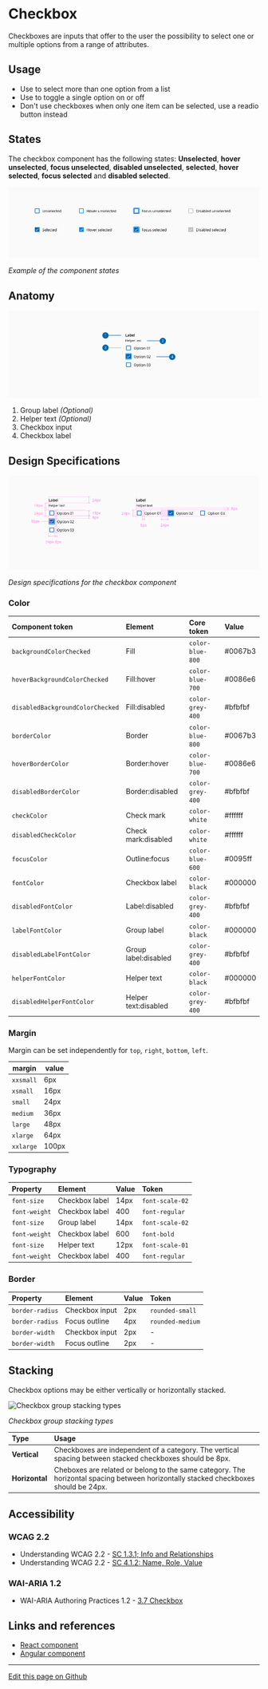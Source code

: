 # Checkbox

Checkboxes are inputs that offer to the user the possibility to select one or multiple options from a range of attributes.

## Usage

* Use to select more than one option from a list
* Use to toggle a single option on or off
* Don't use checkboxes when only one item can be selected, use a readio button instead

## States

The checkbox component has the following states: **Unselected**, **hover unselected**, **focus unselected**, **disabled unselected**, **selected**, **hover selected**, **focus selected** and **disabled selected**.

![Example of the component states](images/checkbox_states.png)

_Example of the component states_

## Anatomy

![Anatomy of the checkbox component](images/checkbox_anatomy.png)

1. Group label _(Optional)_
2. Helper text _(Optional)_
3. Checkbox input
4. Checkbox label

## Design Specifications

![Design specifications for the checkbox component](images/checkbox_specs.png)

_Design specifications for the checkbox component_

### Color


| Component token                      | Element                           | Core token               | Value        |
| :----------------------------------- | :-------------------------------- | :----------------------- | :----------- |
| `backgroundColorChecked`             | Fill                              | `color-blue-800`         | #0067b3      |
| `hoverBackgroundColorChecked`        | Fill:hover                        | `color-blue-700`         | #0086e6      |
| `disabledBackgroundColorChecked`     | Fill:disabled                     | `color-grey-400`         | #bfbfbf      |
| `borderColor`                        | Border                            | `color-blue-800`         | #0067b3      |
| `hoverBorderColor`                   | Border:hover                      | `color-blue-700`         | #0086e6      |
| `disabledBorderColor`                | Border:disabled                   | `color-grey-400`         | #bfbfbf      |
| `checkColor`                         | Check mark                        | `color-white`            | #ffffff      |
| `disabledCheckColor`                 | Check mark:disabled               | `color-white`            | #ffffff      |
| `focusColor`                         | Outline:focus                     | `color-blue-600`         | #0095ff      |
| `fontColor`                          | Checkbox label                    | `color-black`            | #000000      |
| `disabledFontColor`                  | Label:disabled                    | `color-grey-400`         | #bfbfbf      |
| `labelFontColor`                     | Group label                       | `color-black`            | #000000      |
| `disabledLabelFontColor`             | Group label:disabled              | `color-grey-400`         | #bfbfbf      |
| `helperFontColor`                    | Helper text                       | `color-black`            | #000000      |
| `disabledHelperFontColor`            | Helper text:disabled              | `color-grey-400`         | #bfbfbf      |
### Margin

Margin can be set independently for `top`, `right`, `bottom`, `left`.

margin | value
-- | --
```xxsmall``` | 6px
```xsmall``` | 16px
```small``` | 24px
```medium``` | 36px
```large``` | 48px
```xlarge``` | 64px
```xxlarge``` | 100px

### Typography

| Property               | Element                | Value        | Token            |
| :--------------------- | :--------------------- | :----------- | :--------------- |
| `font-size`            | Checkbox label         | 14px         | `font-scale-02`  |
| `font-weight`          | Checkbox label         | 400          | `font-regular`   |
| `font-size`            | Group label            | 14px         | `font-scale-02`  |
| `font-weight`          | Checkbox label         | 600          | `font-bold`      |
| `font-size`            | Helper text            | 12px         | `font-scale-01`  |
| `font-weight`          | Checkbox label         | 400          | `font-regular`   |

### Border

| Property               | Element            | Value      | Token            |
| :--------------------- | :----------------- | :--------  | :--------------- |
| `border-radius`        | Checkbox input     | 2px        | `rounded-small`  |
| `border-radius`        | Focus outline      | 4px        | `rounded-medium` |
| `border-width`         | Checkbox input     | 2px        | -                |
| `border-width`         | Focus outline      | 2px        | -                |


## Stacking

Checkbox options may be either vertically or horizontally stacked.

![Checkbox group stacking types](images/checkbox_stack.png)

_Checkbox group stacking types_

| Type              | Usage                                                                                                                               |
| :---------------- | :-----------------------------------------------------------------------------------------------------------------------------------|
| **Vertical**      | Checkboxes are independent of a category. The vertical spacing between stacked checkboxes should be 8px.                            |
| **Horizontal**    | Cheboxes are related or belong to the same category. The horizontal spacing between horizontally stacked checkboxes should be 24px. |


## Accessibility

### WCAG 2.2

* Understanding WCAG 2.2 - [SC 1.3.1; Info and Relationships](https://www.w3.org/WAI/WCAG22/Understanding/info-and-relationships.html)
* Understanding WCAG 2.2 - [SC 4.1.2: Name, Role, Value](https://www.w3.org/WAI/WCAG22/Understanding/name-role-value.html)

### WAI-ARIA 1.2

* WAI-ARIA Authoring Practices 1.2 - [3.7 Checkbox](https://www.w3.org/TR/wai-aria-practices-1.2/#checkbox)

## Links and references

- [React component]()
- [Angular component]()

____________________________________________________________

[Edit this page on Github](https://github.com/dxc-technology/halstack-style-guide/blob/master/guidelines/components/checkbox/README.md)
